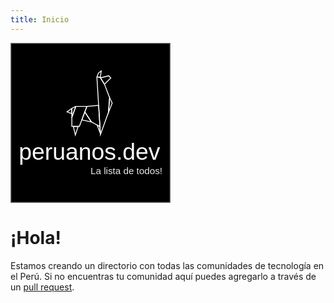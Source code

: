 ```yaml
---
title: Inicio
---
```


<svg xmlns="http://www.w3.org/2000/svg" width="256" viewBox="0 0 370 370">
  <g id="Logo" transform="translate(-145 -566)">
    <g id="Background" transform="translate(145 566)" stroke="#707070" stroke-width="2">
      <rect width="370" height="370" stroke="none"/>
      <rect x="1" y="1" width="368" height="368" fill="none"/>
    </g>
    <text id="peruanos.dev" transform="translate(164 836)" fill="#fff" font-size="54" font-family="Helvetica-Light, Helvetica" font-weight="300"><tspan x="0" y="0">peruanos.dev</tspan></text>
    <g id="Lama">
      <g id="Trazado_1" data-name="Trazado 1" transform="translate(274 719)" fill="none">
        <path d="M13.609-2.537V12.094L-.477,6.879l11.95-8.661Z" stroke="none"/>
        <path d="M 11.60888290405273 0.5894556045532227 L 3.726381301879883 6.302347183227539 L 11.60888290405273 9.220654487609863 L 11.60888290405273 0.5894556045532227 M 13.60888290405273 -2.536802291870117 L 13.60888290405273 12.09377861022949 L -0.4770774841308594 6.878787994384766 L 11.47287273406982 -1.782011985778809 L 13.60888290405273 -2.536802291870117 Z" stroke="none" fill="#fff"/>
      </g>
      <g id="Trazado_2" data-name="Trazado 2" transform="translate(272 719)" fill="none">
        <path d="M13.609-1.9l.278,22.572h1.541L25.4-7l-2.128-.08Z" stroke="none"/>
        <path d="M 22.29406929016113 -4.283432006835938 L 15.62368774414062 -0.7072830200195312 L 15.80167198181152 13.73830413818359 L 22.29406929016113 -4.283432006835938 M 23.26904296875 -7.075435638427734 L 25.39676284790039 -6.99505615234375 L 15.42828369140625 20.6756649017334 L 13.88699340820312 20.6756649017334 L 13.60888290405273 -1.896395683288574 L 23.26904296875 -7.075435638427734 Z" stroke="none" fill="#fff"/>
      </g>
      <g id="Trazado_3" data-name="Trazado 3" transform="translate(296 714)" fill="none">
        <path d="M-.692-2.058H27.1L9,46H-10.111V24.259Z" stroke="none"/>
        <path d="M 0.7167186737060547 -0.058319091796875 L -8.110565185546875 24.60595703125 L -8.110565185546875 44.00000381469727 L 7.616137504577637 44.00000381469727 L 24.21073532104492 -0.058319091796875 L 0.7167186737060547 -0.058319091796875 M -0.6917152404785156 -2.058319091796875 L 27.1011962890625 -2.058319091796875 L 8.999996185302734 46.00000381469727 L -10.11056518554688 46.00000381469727 L -10.11056518554688 24.25885200500488 L -0.6917152404785156 -2.058319091796875 Z" stroke="none" fill="#fff"/>
      </g>
      <g id="Trazado_4" data-name="Trazado 4" transform="translate(287 761)" fill="none">
        <path d="M14.561-2.579l.716,1.293L7.887,21.629,2.274-1.559l-.5-1.02Z" stroke="none"/>
        <path d="M 4.568509101867676 -0.5792865753173828 L 8.161627769470215 14.26169967651367 L 12.94729232788086 -0.5792865753173828 L 4.568509101867676 -0.5792865753173828 M 1.776913642883301 -2.579286575317383 L 14.56066417694092 -2.579286575317383 L 15.27661418914795 -1.286075592041016 L 7.887454032897949 21.62869453430176 L 2.273504257202148 -1.559116363525391 L 1.776913642883301 -2.579286575317383 Z" stroke="none" fill="#fff"/>
      </g>
      <g id="Trazado_5" data-name="Trazado 5" transform="translate(303 729)" fill="none">
        <path d="M13.643-5.368l17.521,26.8L5.528,15.842Z" stroke="none"/>
        <path d="M 14.11144065856934 -0.9964122772216797 L 8.22773551940918 14.38364410400391 L 26.81641578674316 18.43440437316895 L 14.11144065856934 -0.9964122772216797 M 13.64251899719238 -5.368165969848633 L 31.16384887695312 21.42871284484863 L 5.528348922729492 15.8423433303833 L 13.64251899719238 -5.368165969848633 Z" stroke="none" fill="#fff"/>
      </g>
      <g id="Trazado_6" data-name="Trazado 6" transform="translate(322 713)" fill="none">
        <path d="M-1.076-.959,27.766-3.685l3.164,52.006L9.4,36.577-6.273,13.124Z" stroke="none"/>
        <path d="M 25.89504432678223 -1.499069213867188 L 0.3646736145019531 0.9134178161621094 L -4.044031143188477 12.86007499694824 L 10.78472805023193 35.05647277832031 L 28.71364593505859 44.83470153808594 L 25.89504432678223 -1.499069213867188 M 27.76577949523926 -3.68475341796875 L 30.92943954467773 48.3212890625 L 9.39508056640625 36.57668685913086 L -6.273159027099609 13.12371826171875 L -1.0760498046875 -0.9593505859375 L 27.76577949523926 -3.68475341796875 Z" stroke="none" fill="#fff"/>
      </g>
      <g id="Trazado_7" data-name="Trazado 7" transform="translate(331 760)" fill="none">
        <path d="M13.9-5.255,21.655-.939l1.222,17.06-2.1-.44-7.423-19.4Z" stroke="none"/>
        <path d="M 16.2974910736084 -1.631241798400879 L 20.36123085021973 8.98942756652832 L 19.73748970031738 0.2825202941894531 L 16.2974910736084 -1.631241798400879 M 13.89697647094727 -5.25537109375 L 21.65508651733398 -0.9393320083618164 L 22.87722778320312 16.1207275390625 L 20.78027725219727 15.68120765686035 L 13.35772705078125 -3.717782020568848 L 13.89697647094727 -5.25537109375 Z" stroke="none" fill="#fff"/>
      </g>
      <g id="Trazado_8" data-name="Trazado 8" transform="translate(331 760)" fill="none">
        <path d="M41.582-33.379,44.229-67.1,32.573-97.989l-10.35-16.845-8.7-1.8-.777,1.8L19.892-.424,21.248,23Z" stroke="none"/>
        <path d="M 22.68005752563477 13.13078308105469 L 39.60932159423828 -33.80437469482422 L 42.19972991943359 -66.81027984619141 L 30.76862335205078 -97.10441589355469 L 20.97036361694336 -113.0510864257812 L 14.77762413024902 -114.3335113525391 L 21.88825416564941 -0.5486483573913574 L 21.88855361938477 -0.5440683364868164 L 21.88881301879883 -0.5394683480262756 L 22.68005752563477 13.13078308105469 M 21.24773406982422 22.9963321685791 L 19.89215278625488 -0.4239083528518677 L 12.74243354797363 -114.8343048095703 L 13.51955318450928 -116.6364669799805 L 22.22205352783203 -114.8343048095703 L 32.57251358032227 -97.98892974853516 L 44.22851181030273 -67.09878540039062 L 41.58209228515625 -33.37920761108398 L 21.24773406982422 22.9963321685791 Z" stroke="none" fill="#fff"/>
      </g>
      <g id="Trazado_9" data-name="Trazado 9" transform="translate(362 697)" fill="none">
        <path d="M11.4-7.875,19.316,8.153,8.119,35.775Z" stroke="none"/>
        <path d="M 12.8453369140625 -0.4316024780273438 L 11.07233047485352 23.16623878479004 L 17.12554168701172 8.233339309692383 L 12.8453369140625 -0.4316024780273438 M 11.39899063110352 -7.875492095947266 L 19.31634902954102 8.152587890625 L 8.119350433349609 35.77489852905273 L 11.39899063110352 -7.875492095947266 Z" stroke="none" fill="#fff"/>
      </g>
      <g id="Trazado_10" data-name="Trazado 10" transform="translate(367 647)" fill="none">
        <path d="M-15.5-.795,5.426-6.027,11.383.228-4.931,16.286Z" stroke="none"/>
        <path d="M 4.78113842010498 -3.804586410522461 L -12.36222553253174 0.4812202453613281 L -4.548426151275635 13.10313892364502 L 8.577957153320312 0.1825656890869141 L 4.78113842010498 -3.804586410522461 M 5.426175117492676 -6.027400970458984 L 11.38290500640869 0.2279396057128906 L -4.930515289306641 16.28557968139648 L -15.50439548492432 -0.7948007583618164 L 5.426175117492676 -6.027400970458984 Z" stroke="none" fill="#fff"/>
      </g>
      <g id="Trazado_11" data-name="Trazado 11" transform="translate(332 645)" fill="none">
        <path d="M24.2-16.425,21.421,2.327,11.706.123,15.5-9.7Z" stroke="none"/>
        <path d="M 21.4896354675293 -11.80144309997559 L 17.16672706604004 -8.455717086791992 L 14.40652275085449 -1.315260887145996 L 19.75838661193848 -0.1010961532592773 L 21.4896354675293 -11.80144309997559 M 24.19549179077148 -16.42467880249023 L 21.42090225219727 2.326900482177734 L 11.70633316040039 0.122981071472168 L 15.50210189819336 -9.696409225463867 L 24.19549179077148 -16.42467880249023 Z" stroke="none" fill="#fff"/>
      </g>
    </g>
    <text id="La_lista_de_todos_" data-name="La lista de todos!" transform="translate(330 869)" fill="#e8e8e8" font-size="22" font-family="Helvetica"><tspan x="0" y="0">La lista de todos!</tspan></text>
  </g>
</svg>


# ¡Hola!

Estamos creando un directorio con todas las comunidades de tecnología en el Perú. Si no encuentras tu comunidad aquí puedes agregarlo a través de un [pull request](https://github.com/peruanosdev/peruanosdev.github.io).